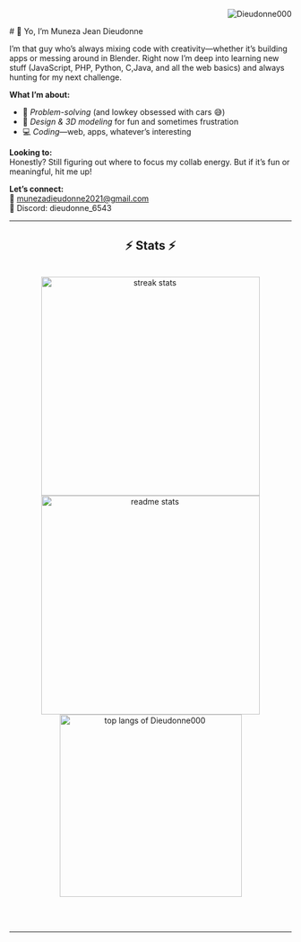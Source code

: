 <p align="right"> <img src="https://komarev.com/ghpvc/?username=Dieudonne000&label=Profile%20views&color=0e75b6&style=flat" alt="Dieudonne000" /> </p>
# 👋 Yo, I’m Muneza Jean Dieudonne

I’m that guy who’s always mixing code with creativity—whether it’s building apps or messing around in Blender. Right now I’m deep into learning new stuff (JavaScript, PHP, Python, C,Java, and all the web basics) and always hunting for my next challenge.

**What I’m about:**  
- 🚗 *Problem-solving* (and lowkey obsessed with cars 😅)  
- 🎨 *Design & 3D modeling* for fun and sometimes frustration  
- 💻 *Coding*—web, apps, whatever’s interesting

**Looking to:**  
Honestly? Still figuring out where to focus my collab energy. But if it’s fun or meaningful, hit me up!

**Let’s connect:**  
📧 munezadieudonne2021@gmail.com  
💬 Discord: dieudonne_6543


<hr/>

<h2 align="center">⚡ Stats ⚡</h2>
<br>
<div align=center>
  <img width=390 src="https://streak-stats.demolab.com/?user=Dieudonne000&count_private=true&theme=react&border_radius=10" alt="streak stats"/>
  <img width=390 src="https://github-readme-stats.vercel.app/api?username=Dieudonne000&count_private=true&show_icons=true&theme=react&rank_icon=github&border_radius=10" alt="readme stats" />
  <br/>
<img width=325 align="center" src="https://github-readme-stats.vercel.app/api/top-langs/?username=Dieudonne000&count_private=true&hide=HTML&langs\_count=8&layout=compact&theme=react&border\_radius=10&size\_weight=0.5&count\_weight=0.5" alt="top langs of Dieudonne000" />
</div>

<br/><br/>

<hr/>

<br/>
